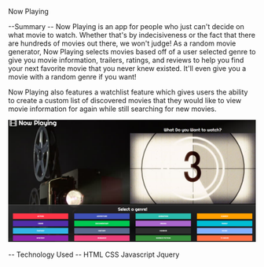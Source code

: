 Now Playing

--Summary -- 
Now Playing is an app for people who just can't decide on what movie to watch. 
Whether that's by indecisiveness or the fact that there are hundreds of movies out there, 
we won't judge! As a random movie generator, Now Playing selects movies based off of a user 
selected genre to give you movie information, trailers, ratings, and reviews to help you find 
your next favorite movie that you never knew existed. It'll even give you a movie with a 
random genre if you want!

Now Playing also features a watchlist feature which gives users the ability to create a custom
list of discovered movies that they would like to view movie information for again while still 
searching for new movies.

![alt text](https://github.com/atakori/Now-Playing-App/blob/master/ScreenShots/Genre%20Selection.PNG)














-- Technology Used --
HTML
CSS
Javascript
Jquery
